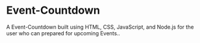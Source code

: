 # Event-Countdown
A Event-Countdown built using HTML, CSS, JavaScript, and Node.js for the user who can prepared  for upcoming Events..
